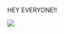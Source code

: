 
HEY EVERYONE!!




![](https://github-profile-trophy.vercel.app/?username=yograjsharma05&theme=gruvbox&no-frame=false&no-bg=false&margin-w=4)
